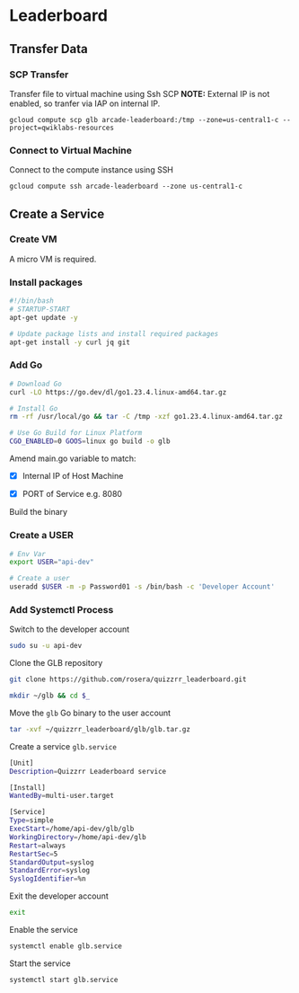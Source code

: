 # Leaderboard

## Transfer Data
### SCP Transfer

Transfer file to virtual machine using Ssh SCP
__NOTE:__
External IP is not enabled, so tranfer via IAP on internal IP.

```
gcloud compute scp glb arcade-leaderboard:/tmp --zone=us-central1-c --project=qwiklabs-resources
```

### Connect to Virtual Machine
Connect to the compute instance using SSH

```
gcloud compute ssh arcade-leaderboard --zone us-central1-c
```

## Create a Service

### Create VM

A micro VM is required.

### Install packages

```bash
#!/bin/bash
# STARTUP-START
apt-get update -y

# Update package lists and install required packages
apt-get install -y curl jq git
```

### Add Go
```bash
# Download Go
curl -LO https://go.dev/dl/go1.23.4.linux-amd64.tar.gz 

# Install Go
rm -rf /usr/local/go && tar -C /tmp -xzf go1.23.4.linux-amd64.tar.gz

# Use Go Build for Linux Platform
CGO_ENABLED=0 GOOS=linux go build -o glb
```

Amend main.go variable to match:

- [x] Internal IP of Host Machine
- [x] PORT of Service e.g. 8080


Build the binary

### Create a USER
```bash
# Env Var
export USER="api-dev"

# Create a user
useradd $USER -m -p Password01 -s /bin/bash -c 'Developer Account'
```

### Add Systemctl Process

Switch to the developer account
```bash
sudo su -u api-dev
```

Clone the GLB repository
```bash
git clone https://github.com/rosera/quizzrr_leaderboard.git
```

```bash
mkdir ~/glb && cd $_
```

Move the `glb` Go binary to the user account
```bash
tar -xvf ~/quizzrr_leaderboard/glb/glb.tar.gz
```

Create a service `glb.service`

```bash
[Unit]
Description=Quizzrr Leaderboard service

[Install]
WantedBy=multi-user.target

[Service]
Type=simple
ExecStart=/home/api-dev/glb/glb
WorkingDirectory=/home/api-dev/glb
Restart=always
RestartSec=5
StandardOutput=syslog
StandardError=syslog
SyslogIdentifier=%n
```

Exit the developer account

```bash
exit
```

Enable the service
```bash
systemctl enable glb.service
```

Start the service
```bash
systemctl start glb.service
```
